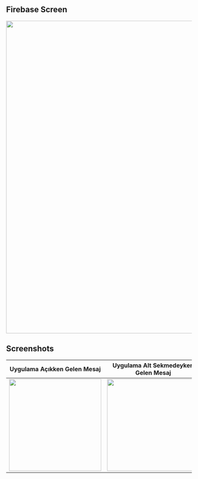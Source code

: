 ## Firebase Screen
 
<img src="https://github.com/beytullahay/flutter_firebase_push_notification/assets/81561442/6370b6c1-67f9-4a71-b3bb-f3ffc8c14c0a" width='850'> 
 
## Screenshots

Uygulama Açıkken Gelen Mesaj                  |   Uygulama Alt Sekmedeyken Gelen Mesaj              |   Bildirime Tıklanınca Yönlendirilen Sayfa              |
:-------------------------:|:-------------------------:|:-------------------------:|
<img src="https://github.com/beytullahay/flutter_firebase_push_notification/assets/81561442/0531cf1c-81d2-4d54-b5c4-71a1b0700978" width='250'>  | <img src="https://github.com/beytullahay/flutter_firebase_push_notification/assets/81561442/efc4c293-a785-4c00-9fe7-1933933c3b93" width='250'> | <img src="https://github.com/beytullahay/flutter_firebase_push_notification/assets/81561442/4c13b976-efeb-4088-b12c-5e35631f0e9a" width='250'> 
